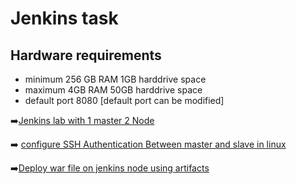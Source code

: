 # Jenkins task #

## Hardware requirements ##
  
- minimum 256 GB RAM 1GB harddrive space
- maximum 4GB RAM 50GB harddrive space
- default port 8080 [default port can be modified]

:arrow_right:[Jenkins lab with 1 master 2 Node](https://github.com/vijayendrar/devsecops/tree/main/Jenkins/Jenkins-Vagrant-lab)

:arrow_right: [configure SSH Authentication Between master and slave in linux](https://github.com/vijayendrar/devsecops/tree/main/Jenkins/master-slave-ssh-linux)

:arrow_right:[Deploy war file on jenkins node using artifacts](https://github.com/vijayendrar/devsecops/tree/main/Jenkins/Jenkins-tomcat-node)
